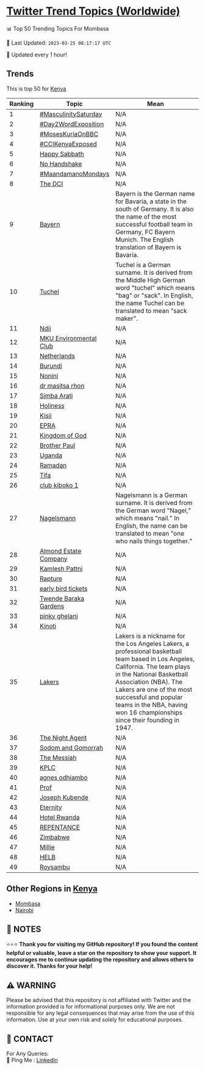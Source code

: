 [Twitter Trend Topics (Worldwide)](https://github.com/ErcinDedeoglu/Twitter-Trend-Topics)
==========


📊 Top 50 Trending Topics For Mombasa

📆 Last Updated: `2023-03-25 08:17:17 UTC`

🔧 Updated every 1 hour!


## Trends

This is top 50 for [Kenya](</Kenya>)

| Ranking | Topic | Mean |
| ------- | ------------ | ------------ |
| 1 | [#MasculinitySaturday](http://twitter.com/search?q=%23MasculinitySaturday) | N/A |
| 2 | [#Day2WordExposition](http://twitter.com/search?q=%23Day2WordExposition) | N/A |
| 3 | [#MosesKuriaOnBBC](http://twitter.com/search?q=%23MosesKuriaOnBBC) | N/A |
| 4 | [#CCIKenyaExposed](http://twitter.com/search?q=%23CCIKenyaExposed) | N/A |
| 5 | [Happy Sabbath](http://twitter.com/search?q=Happy+Sabbath) | N/A |
| 6 | [No Handshake](http://twitter.com/search?q=No+Handshake) | N/A |
| 7 | [#MaandamanoMondays](http://twitter.com/search?q=%23MaandamanoMondays) | N/A |
| 8 | [The DCI](http://twitter.com/search?q=The+DCI) | N/A |
| 9 | [Bayern](http://twitter.com/search?q=Bayern) | Bayern is the German name for Bavaria, a state in the south of Germany. It is also the name of the most successful football team in Germany, FC Bayern Munich. The English translation of Bayern is Bavaria. |
| 10 | [Tuchel](http://twitter.com/search?q=Tuchel) | Tuchel is a German surname. It is derived from the Middle High German word "tuchel" which means "bag" or "sack". In English, the name Tuchel can be translated to mean "sack maker". |
| 11 | [Ndii](http://twitter.com/search?q=Ndii) | N/A |
| 12 | [MKU Environmental Club](http://twitter.com/search?q=MKU+Environmental+Club) | N/A |
| 13 | [Netherlands](http://twitter.com/search?q=Netherlands) | N/A |
| 14 | [Burundi](http://twitter.com/search?q=Burundi) | N/A |
| 15 | [Nonini](http://twitter.com/search?q=Nonini) | N/A |
| 16 | [dr masitsa rhon](http://twitter.com/search?q=dr+masitsa+rhon) | N/A |
| 17 | [Simba Arati](http://twitter.com/search?q=Simba+Arati) | N/A |
| 18 | [Holiness](http://twitter.com/search?q=Holiness) | N/A |
| 19 | [Kisii](http://twitter.com/search?q=Kisii) | N/A |
| 20 | [EPRA](http://twitter.com/search?q=EPRA) | N/A |
| 21 | [Kingdom of God](http://twitter.com/search?q=Kingdom+of+God) | N/A |
| 22 | [Brother Paul](http://twitter.com/search?q=Brother+Paul) | N/A |
| 23 | [Uganda](http://twitter.com/search?q=Uganda) | N/A |
| 24 | [Ramadan](http://twitter.com/search?q=Ramadan) | N/A |
| 25 | [Tifa](http://twitter.com/search?q=Tifa) | N/A |
| 26 | [club kiboko 1](http://twitter.com/search?q=club+kiboko+1) | N/A |
| 27 | [Nagelsmann](http://twitter.com/search?q=Nagelsmann) | Nagelsmann is a German surname. It is derived from the German word "Nagel," which means "nail." In English, the name can be translated to mean "one who nails things together." |
| 28 | [Almond Estate Company](http://twitter.com/search?q=Almond+Estate+Company) | N/A |
| 29 | [Kamlesh Pattni](http://twitter.com/search?q=Kamlesh+Pattni) | N/A |
| 30 | [Rapture](http://twitter.com/search?q=Rapture) | N/A |
| 31 | [early bird tickets](http://twitter.com/search?q=early+bird+tickets) | N/A |
| 32 | [Twende Baraka Gardens](http://twitter.com/search?q=Twende+Baraka+Gardens) | N/A |
| 33 | [pinky ghelani](http://twitter.com/search?q=pinky+ghelani) | N/A |
| 34 | [Kinoti](http://twitter.com/search?q=Kinoti) | N/A |
| 35 | [Lakers](http://twitter.com/search?q=Lakers) | Lakers is a nickname for the Los Angeles Lakers, a professional basketball team based in Los Angeles, California. The team plays in the National Basketball Association (NBA). The Lakers are one of the most successful and popular teams in the NBA, having won 16 championships since their founding in 1947. |
| 36 | [The Night Agent](http://twitter.com/search?q=The+Night+Agent) | N/A |
| 37 | [Sodom and Gomorrah](http://twitter.com/search?q=Sodom+and+Gomorrah) | N/A |
| 38 | [The Messiah](http://twitter.com/search?q=The+Messiah) | N/A |
| 39 | [KPLC](http://twitter.com/search?q=KPLC) | N/A |
| 40 | [agnes odhiambo](http://twitter.com/search?q=agnes+odhiambo) | N/A |
| 41 | [Prof](http://twitter.com/search?q=Prof) | N/A |
| 42 | [Joseph Kubende](http://twitter.com/search?q=Joseph+Kubende) | N/A |
| 43 | [Eternity](http://twitter.com/search?q=Eternity) | N/A |
| 44 | [Hotel Rwanda](http://twitter.com/search?q=Hotel+Rwanda) | N/A |
| 45 | [REPENTANCE](http://twitter.com/search?q=REPENTANCE) | N/A |
| 46 | [Zimbabwe](http://twitter.com/search?q=Zimbabwe) | N/A |
| 47 | [Millie](http://twitter.com/search?q=Millie) | N/A |
| 48 | [HELB](http://twitter.com/search?q=HELB) | N/A |
| 49 | [Roysambu](http://twitter.com/search?q=Roysambu) | N/A |



## Other Regions in [Kenya](</Kenya>)

* [Mombasa](</Kenya/Mombasa.md>)
* [Nairobi](</Kenya/Nairobi.md>)



## 📝 NOTES

⭐⭐⭐ **Thank you for visiting my GitHub repository! If you found the content helpful or valuable, leave a star on the repository to show your support. It encourages me to continue updating the repository and allows others to discover it. Thanks for your help!**


## ⚠️ WARNING

Please be advised that this repository is not affiliated with Twitter and the information provided is for informational purposes only. We are not responsible for any legal consequences that may arise from the use of this information. Use at your own risk and solely for educational purposes.


## 📨 CONTACT

 For Any Queries:  
            🏓 Ping Me : [LinkedIn](https://www.linkedin.com/in/ercindedeoglu/)
